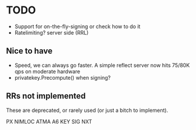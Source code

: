 # TODO

* Support for on-the-fly-signing or check how to do it
* Ratelimiting? server side (RRL)

## Nice to have

* Speed, we can always go faster. A simple reflect server now hits 75/80K qps on
    moderate hardware
* privatekey.Precompute() when signing?

## RRs not implemented

These are deprecated, or rarely used (or just a bitch to implement).

PX
NIMLOC
ATMA
A6
KEY
SIG
NXT
